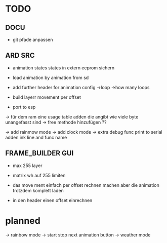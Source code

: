 # TODO

## DOCU
* git pfade anpassen


## ARD SRC


* animation states states in extern eeprom sichern
* load animation by animation from sd

* add further header for animation config ->loop ->how many loops

* build layerr movement per offset

* port to esp

-> für dem ram eine usage table adden die angibt wie viele byte unangefasst sind
-> free methode hinzufügen ??


-> add rainmow mode
-> add clock mode
-> extra debug func print to serial adden ink line and func name




## FRAME_BUILDER GUI

* max 255 layer
* matrix wh auf 255 limiten


* das move ment einfach per offset rechnen machen aber die animation trotzdem komplett laden
* in den header einen offset einrechnen






# planned
-> rainbow mode
-> start stop next animation button
-> weather mode
